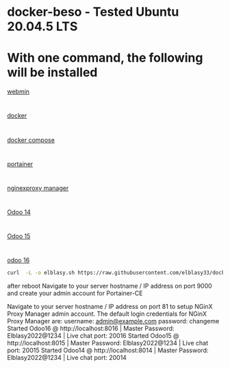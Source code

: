 # docker-beso - Tested  Ubuntu 20.04.5 LTS
# With one command, the following will be installed
[ webmin](https://www.webmin.com/)
#
[ docker](https://www.docker.com/)
#
[ docker compose](https://docs.docker.com/engine/reference/commandline/compose/)
#
[portainer](https://docs.portainer.io/)
#
[ nginexproxy manager](https://nginxproxymanager.com/)
#
[ Odoo 14](https://www.odoo.com/documentation/14.0/)
#
[ Odoo 15](https://www.odoo.com/documentation/15.0/)
#
[odoo 16](https://www.odoo.com/documentation/16.0/)

``` bash
curl  -L -o elblasy.sh https://raw.githubusercontent.com/elblasy33/docker-beso/main/elblasy.sh  && chmod +x elblasy.sh && ./elblasy.sh
```


<p>

after reboot 
Navigate to your server hostname / IP address on port 9000 and create your admin account for Portainer-CE
 
Navigate to your server hostname / IP address on port 81 to setup
NGinX Proxy Manager admin account.
The default login credentials for NGinX Proxy Manager are:
username: admin@example.com
password: changeme   
Started Odoo16 @ http://localhost:8016 | Master Password: Elblasy2022@1234 | Live chat port: 20016
Started Odoo15 @ http://localhost:8015 | Master Password: Elblasy2022@1234 | Live chat port: 20015
Started Odoo14 @ http://localhost:8014 | Master Password: Elblasy2022@1234 | Live chat port: 20014
 </p>
   


     
        
        
        
        


